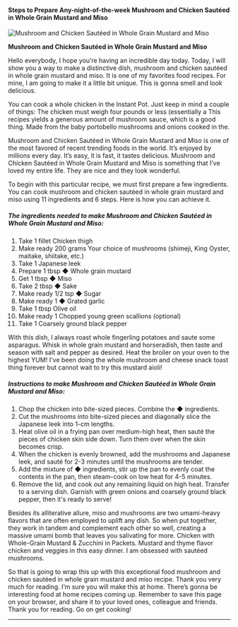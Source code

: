            

#### Steps to Prepare Any-night-of-the-week Mushroom and Chicken Sautéed in Whole Grain Mustard and Miso

![Mushroom and Chicken Sautéed in Whole Grain Mustard and Miso](https://img-global.cpcdn.com/recipes/5260000336281600/751x532cq70/mushroom-and-chicken-sauteed-in-whole-grain-mustard-and-miso-recipe-main-photo.jpg)

**Mushroom and Chicken Sautéed in Whole Grain Mustard and Miso**

Hello everybody, I hope you’re having an incredible day today. Today, I will show you a way to make a distinctive dish, mushroom and chicken sautéed in whole grain mustard and miso. It is one of my favorites food recipes. For mine, I am going to make it a little bit unique. This is gonna smell and look delicious.

You can cook a whole chicken in the Instant Pot. Just keep in mind a couple of things: The chicken must weigh four pounds or less (essentially a This recipes yields a generous amount of mushroom sauce, which is a good thing. Made from the baby portobello mushrooms and onions cooked in the.

Mushroom and Chicken Sautéed in Whole Grain Mustard and Miso is one of the most favored of recent trending foods in the world. It’s enjoyed by millions every day. It’s easy, it is fast, it tastes delicious. Mushroom and Chicken Sautéed in Whole Grain Mustard and Miso is something that I’ve loved my entire life. They are nice and they look wonderful.

To begin with this particular recipe, we must first prepare a few ingredients. You can cook mushroom and chicken sautéed in whole grain mustard and miso using 11 ingredients and 6 steps. Here is how you can achieve it.

##### The ingredients needed to make Mushroom and Chicken Sautéed in Whole Grain Mustard and Miso:

1.  Take 1 fillet Chicken thigh
2.  Make ready 200 grams Your choice of mushrooms (shimeji, King Oyster, maitake, shiitake, etc.)
3.  Take 1 Japanese leek
4.  Prepare 1 tbsp ◆ Whole grain mustard
5.  Get 1 tbsp ◆ Miso
6.  Take 2 tbsp ◆ Sake
7.  Make ready 1/2 tsp ◆ Sugar
8.  Make ready 1 ◆ Grated garlic
9.  Take 1 tbsp Olive oil
10.  Make ready 1 Chopped young green scallions (optional)
11.  Take 1 Coarsely ground black pepper

With this dish, I always roast whole fingerling potatoes and saute some asparagus. Whisk in whole grain mustard and horseradish, then taste and season with salt and pepper as desired. Heat the broiler on your oven to the highest YUM! I've been doing the whole mushroom and cheese snack toast thing forever but cannot wait to try this mustard aioli!

##### Instructions to make Mushroom and Chicken Sautéed in Whole Grain Mustard and Miso:

1.  Chop the chicken into bite-sized pieces. Combine the ◆ ingredients.
2.  Cut the mushrooms into bite-sized pieces and diagonally slice the Japanese leek into 1-cm lengths.
3.  Heat olive oil in a frying pan over medium-high heat, then sauté the pieces of chicken skin side down. Turn them over when the skin becomes crisp.
4.  When the chicken is evenly browned, add the mushrooms and Japanese leek, and sauté for 2-3 minutes until the mushrooms are tender.
5.  Add the mixture of ◆ ingredients, stir up the pan to evenly coat the contents in the pan, then steam-cook on low heat for 4-5 minutes.
6.  Remove the lid, and cook out any remaining liquid on high heat. Transfer to a serving dish. Garnish with green onions and coarsely ground black pepper, then it's ready to serve!

Besides its alliterative allure, miso and mushrooms are two umami-heavy flavors that are often employed to uplift any dish. So when put together, they work in tandem and complement each other so well, creating a massive umami bomb that leaves you salivating for more. Chicken with Whole-Grain Mustard & Zucchini in Packets. Mustard and thyme flavor chicken and veggies in this easy dinner. I am obsessed with sautéed mushrooms.

So that is going to wrap this up with this exceptional food mushroom and chicken sautéed in whole grain mustard and miso recipe. Thank you very much for reading. I’m sure you will make this at home. There’s gonna be interesting food at home recipes coming up. Remember to save this page on your browser, and share it to your loved ones, colleague and friends. Thank you for reading. Go on get cooking!

* * *